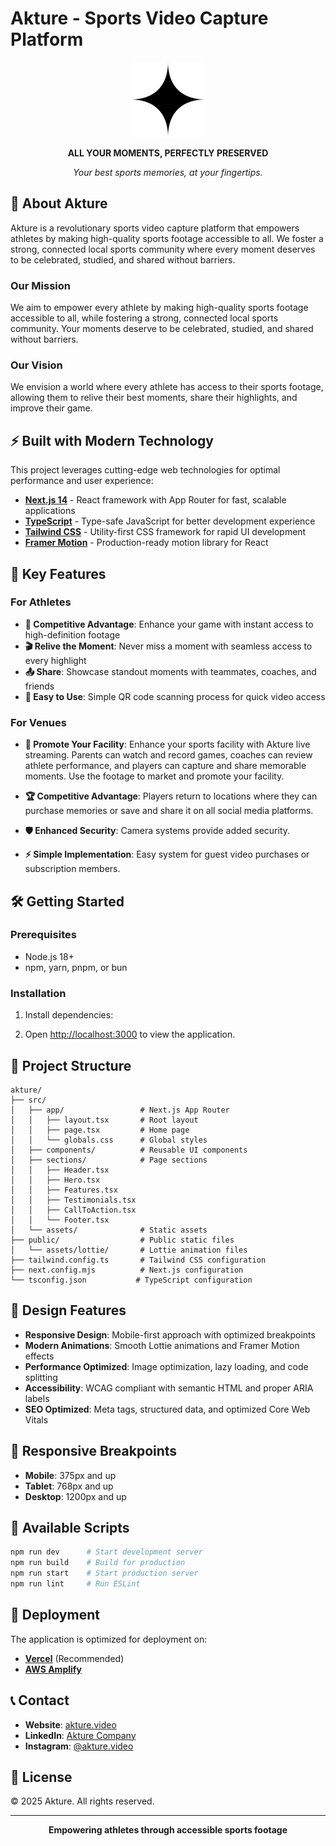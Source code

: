 # Akture - Sports Video Capture Platform

<div align="center">
  <img src="src/assets/logo.svg" alt="Akture Logo" width="120" height="120">
  
  **ALL YOUR MOMENTS, PERFECTLY PRESERVED**
  
  *Your best sports memories, at your fingertips.*
</div>

## 🏀 About Akture

Akture is a revolutionary sports video capture platform that empowers athletes
by making high-quality sports footage accessible to all. We foster a strong,
connected local sports community where every moment deserves to be celebrated,
studied, and shared without barriers.

### Our Mission

We aim to empower every athlete by making high-quality sports footage accessible
to all, while fostering a strong, connected local sports community. Your moments
deserve to be celebrated, studied, and shared without barriers.

### Our Vision

We envision a world where every athlete has access to their sports footage,
allowing them to relive their best moments, share their highlights, and improve
their game.

## ⚡ Built with Modern Technology

This project leverages cutting-edge web technologies for optimal performance and
user experience:

- **[Next.js 14](https://nextjs.org/)** - React framework with App Router for
  fast, scalable applications
- **[TypeScript](https://www.typescriptlang.org/)** - Type-safe JavaScript for
  better development experience
- **[Tailwind CSS](https://tailwindcss.com/)** - Utility-first CSS framework for
  rapid UI development
- **[Framer Motion](https://www.framer.com/motion/)** - Production-ready motion
  library for React

## 🚀 Key Features

### For Athletes

- **🎯 Competitive Advantage**: Enhance your game with instant access to
  high-definition footage
- **🎬 Relive the Moment**: Never miss a moment with seamless access to every
  highlight
- **📤 Share**: Showcase standout moments with teammates, coaches, and friends
- **📱 Easy to Use**: Simple QR code scanning process for quick video access

### For Venues

- **📣 Promote Your Facility**: Enhance your sports facility with Akture live
  streaming. Parents can watch and record games, coaches can review athlete
  performance, and players can capture and share memorable moments. Use the
  footage to market and promote your facility.

- **🏆 Competitive Advantage**: Players return to locations where they can
  purchase memories or save and share it on all social media platforms.
- **🛡️ Enhanced Security**: Camera systems provide added security.
- **⚡ Simple Implementation**: Easy system for guest video purchases or
  subscription members.

## 🛠️ Getting Started

### Prerequisites

- Node.js 18+
- npm, yarn, pnpm, or bun

### Installation

1. Install dependencies:

2. Open [http://localhost:3000](http://localhost:3000) to view the application.

## 📁 Project Structure

```
akture/
├── src/
│   ├── app/                 # Next.js App Router
│   │   ├── layout.tsx       # Root layout
│   │   ├── page.tsx         # Home page
│   │   └── globals.css      # Global styles
│   ├── components/          # Reusable UI components
│   ├── sections/            # Page sections
│   │   ├── Header.tsx
│   │   ├── Hero.tsx
│   │   ├── Features.tsx
│   │   ├── Testimonials.tsx
│   │   ├── CallToAction.tsx
│   │   └── Footer.tsx
│   └── assets/              # Static assets
├── public/                  # Public static files
│   └── assets/lottie/       # Lottie animation files
├── tailwind.config.ts       # Tailwind CSS configuration
├── next.config.mjs          # Next.js configuration
└── tsconfig.json           # TypeScript configuration
```

## 🎨 Design Features

- **Responsive Design**: Mobile-first approach with optimized breakpoints
- **Modern Animations**: Smooth Lottie animations and Framer Motion effects
- **Performance Optimized**: Image optimization, lazy loading, and code
  splitting
- **Accessibility**: WCAG compliant with semantic HTML and proper ARIA labels
- **SEO Optimized**: Meta tags, structured data, and optimized Core Web Vitals

## 📱 Responsive Breakpoints

- **Mobile**: 375px and up
- **Tablet**: 768px and up
- **Desktop**: 1200px and up

## 🔧 Available Scripts

```bash
npm run dev      # Start development server
npm run build    # Build for production
npm run start    # Start production server
npm run lint     # Run ESLint
```

## 🚀 Deployment

The application is optimized for deployment on:

- **[Vercel](https://vercel.com/)** (Recommended)
- **[AWS Amplify](https://aws.amazon.com/amplify/)**

## 📞 Contact

- **Website**: [akture.video](https://www.akture.video/)
- **LinkedIn**:
  [Akture Company](https://linkedin.com/company/crazed-entertainment/)
- **Instagram**: [@akture.video](https://instagram.com/akture.video)

## 📄 License

© 2025 Akture. All rights reserved.

---

<div align="center">
  <strong>Empowering athletes through accessible sports footage</strong>
</div>
